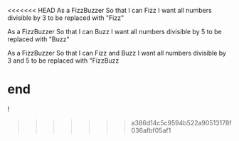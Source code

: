<<<<<<< HEAD
As a FizzBuzzer
So that I can Fizz
I want all numbers divisible by 3 to be replaced with "Fizz"


As a FizzBuzzer
So that I can Buzz
I want all numbers divisible by 5 to be replaced with "Buzz"


As a FizzBuzzer
So that I can Fizz and Buzz
I want all numbers divisible by 3 and 5 to be replaced with "FizzBuzz

end 
=======
!
>>>>>>> a386d14c5c9594b522a90513178f036afbf05af1
